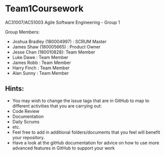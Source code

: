 # Team1Coursework
AC31007/AC51003 Agile Software Engineering - Group 1

Group Members:
- Joshua Bradley (180004997) : SCRUM Master
- James Shaw (180005665) : Product Owner
- Jesse Chan (180010828): Team Member
- Luke Dawe : Team Member
- James Robb : Team Member
- Harry Finch : Team Member
- Alan Sunny : Team Member

## Hints:
- You may wish to change the issue tags that are in GitHub to map to different activities that you are carrying out:
 - Code Review
 - Documentation
 - Daily Scrums
 - etc.
- Feel free to add in additional folders/documents that you feel will benefit your repository.
- Have a look at the gitHub documentation for advice on how to use more advanced features in GitHub to support your work
